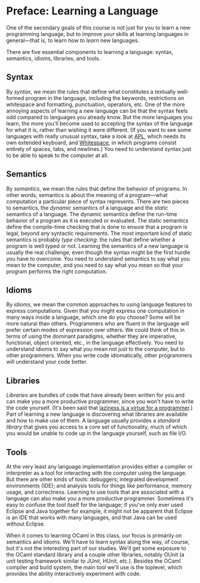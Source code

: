 # Preface: Learning a Language

One of the secondary goals of this course is not just for you to learn
a new programming language, but to improve your skills at learning
languages in general&mdash;that is, to learn *how to learn* new
languages.

There are five essential components to learning a language: syntax,
semantics, idioms, libraries, and tools.

## Syntax
By *syntax*, we mean the rules that define what constitutes a textually
well-formed program in the language, including the keywords,
restrictions on whitespace and formatting, punctuation, operators, etc.
One of the more annoying aspects of learning a new language can be that
the syntax feels odd compared to languages you already know.  But the
more languages you learn, the more you'll become used to accepting the
syntax of the language for what it is, rather than wishing it were
different.  (If you want to see some languages with really unusual
syntax, take a look at [APL][tryapl], which needs its own extended
keyboard, and [Whitespace][whitespace], in which programs consist
entirely of spaces, tabs, and newlines.)  You need to understand
syntax just to be able to speak to the computer at all.

## Semantics
By *semantics*, we mean the rules that define the behavior of programs.
In other words, semantics is about the meaning of a program&mdash;what
computation a particular piece of syntax represents. There are two
pieces to semantics, the *dynamic* semantics of a language and the
*static* semantics of a language.  The dynamic semantics define the
run-time behavior of a program as it is executed or evaluated. The
static semantics define the compile-time checking that is done to ensure
that a program is legal, beyond any syntactic requirements. The most
important kind of static semantics is probably *type checking*: the
rules that define whether a program is well typed or not.  Learning
the semantics of a new language is usually the real challenge, even though
the syntax might be the first hurdle you have to overcome.  You need
to understand semantics to say what you mean to the computer, and you
need to say what you mean so that your program performs the right computation.

## Idioms
By *idioms*, we mean the common approaches to using language features to
express computations.  Given that you might express one computation in
many ways inside a language, which one do you choose?  Some will be more
natural than others.  Programmers who are fluent in the language will
prefer certain modes of expression over others. We could think of this
in terms of using the dominant paradigms, whether they are imperative,
functional, object oriented, etc., in the language effectively. You need
to understand idioms to say what you mean not just to the computer, but
to other programmers. When you write code idiomatically, other
programmers will understand your code better.

## Libraries 
*Libraries* are bundles of code that have already been written for you
and can make you a more productive programmer, since you won't have to
write the code yourself.  (It's been said that [laziness is a virtue for
a programmer][lazy].)  Part of learning a new language is discovering
what libraries are available and how to make use of them.  A language
usually provides a *standard library* that gives you access to a core
set of functionality, much of which you would be unable to code up in
the language yourself, such as file I/O.

## Tools
At the very least any language implementation provides either a compiler
or interpreter as a tool for interacting with the computer using the
language.  But there are other kinds of tools:  debuggers; integrated
development environments (IDE); and analysis tools for things like
performance, memory usage, and correctness.  Learning to use tools 
that are associated with a language can also make you a more productive
programmer.  Sometimes it's easy to confuse the tool itself for
the language; if you've only ever used Eclipse and Java together
for example, it might not be apparent that Eclipse is an IDE that
works with many languages, and that Java can be used without Eclipse.

[tryapl]: http://tryapl.org/
[whitespace]: http://compsoc.dur.ac.uk/whitespace/tutorial.html
[lazy]: http://threevirtues.com/

When it comes to learning OCaml in this class, our focus is primarily
on semantics and idioms.  We'll have to learn syntax along the way,
of course, but it's not the interesting part of our studies.  We'll
get some exposure to the OCaml standard library and a couple other
libraries, notably OUnit (a unit testing framework similar to 
JUnit, HUnit, etc.).  Besides the OCaml compiler and build system,
the main tool we'll use is the toplevel, which provides the ability
interactively experiment with code.  
